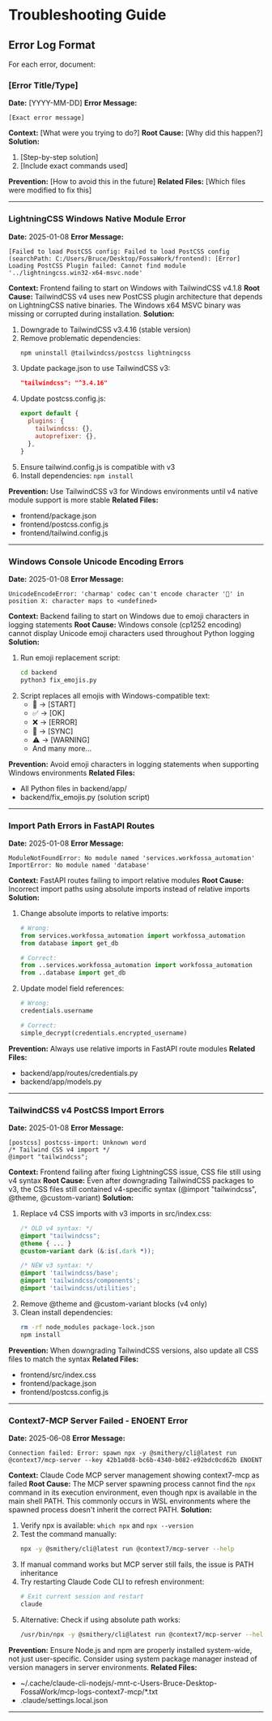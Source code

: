 # Troubleshooting Guide

## Error Log Format
For each error, document:

### [Error Title/Type]
**Date:** [YYYY-MM-DD]
**Error Message:**
```
[Exact error message]
```

**Context:** [What were you trying to do?]
**Root Cause:** [Why did this happen?]
**Solution:**
1. [Step-by-step solution]
2. [Include exact commands used]

**Prevention:** [How to avoid this in the future]
**Related Files:** [Which files were modified to fix this]

---

### LightningCSS Windows Native Module Error
**Date:** 2025-01-08
**Error Message:**
```
[Failed to load PostCSS config: Failed to load PostCSS config (searchPath: C:/Users/Bruce/Desktop/FossaWork/frontend): [Error] Loading PostCSS Plugin failed: Cannot find module '../lightningcss.win32-x64-msvc.node'
```

**Context:** Frontend failing to start on Windows with TailwindCSS v4.1.8
**Root Cause:** TailwindCSS v4 uses new PostCSS plugin architecture that depends on LightningCSS native binaries. The Windows x64 MSVC binary was missing or corrupted during installation.
**Solution:**
1. Downgrade to TailwindCSS v3.4.16 (stable version)
2. Remove problematic dependencies:
   ```bash
   npm uninstall @tailwindcss/postcss lightningcss
   ```
3. Update package.json to use TailwindCSS v3:
   ```json
   "tailwindcss": "^3.4.16"
   ```
4. Update postcss.config.js:
   ```javascript
   export default {
     plugins: {
       tailwindcss: {},
       autoprefixer: {},
     },
   }
   ```
5. Ensure tailwind.config.js is compatible with v3
6. Install dependencies: `npm install`

**Prevention:** Use TailwindCSS v3 for Windows environments until v4 native module support is more stable
**Related Files:** 
- frontend/package.json
- frontend/postcss.config.js
- frontend/tailwind.config.js

---

### Windows Console Unicode Encoding Errors
**Date:** 2025-01-08
**Error Message:**
```
UnicodeEncodeError: 'charmap' codec can't encode character '🚀' in position X: character maps to <undefined>
```

**Context:** Backend failing to start on Windows due to emoji characters in logging statements
**Root Cause:** Windows console (cp1252 encoding) cannot display Unicode emoji characters used throughout Python logging
**Solution:**
1. Run emoji replacement script:
   ```bash
   cd backend
   python3 fix_emojis.py
   ```
2. Script replaces all emojis with Windows-compatible text:
   - 🚀 → [START]
   - ✅ → [OK]
   - ❌ → [ERROR]
   - 🔄 → [SYNC]
   - ⚠️ → [WARNING]
   - And many more...

**Prevention:** Avoid emoji characters in logging statements when supporting Windows environments
**Related Files:** 
- All Python files in backend/app/
- backend/fix_emojis.py (solution script)

---

### Import Path Errors in FastAPI Routes
**Date:** 2025-01-08
**Error Message:**
```
ModuleNotFoundError: No module named 'services.workfossa_automation'
ImportError: No module named 'database'
```

**Context:** FastAPI routes failing to import relative modules
**Root Cause:** Incorrect import paths using absolute imports instead of relative imports
**Solution:**
1. Change absolute imports to relative imports:
   ```python
   # Wrong:
   from services.workfossa_automation import workfossa_automation
   from database import get_db
   
   # Correct:
   from ..services.workfossa_automation import workfossa_automation
   from ..database import get_db
   ```
2. Update model field references:
   ```python
   # Wrong:
   credentials.username
   
   # Correct:
   simple_decrypt(credentials.encrypted_username)
   ```

**Prevention:** Always use relative imports in FastAPI route modules
**Related Files:**
- backend/app/routes/credentials.py
- backend/app/models.py

---

### TailwindCSS v4 PostCSS Import Errors  
**Date:** 2025-01-08
**Error Message:**
```
[postcss] postcss-import: Unknown word
/* Tailwind CSS v4 import */
@import "tailwindcss";
```

**Context:** Frontend failing after fixing LightningCSS issue, CSS file still using v4 syntax
**Root Cause:** Even after downgrading TailwindCSS packages to v3, the CSS files still contained v4-specific syntax (@import "tailwindcss", @theme, @custom-variant)
**Solution:**
1. Replace v4 CSS imports with v3 imports in src/index.css:
   ```css
   /* OLD v4 syntax: */
   @import "tailwindcss";
   @theme { ... }
   @custom-variant dark (&:is(.dark *));
   
   /* NEW v3 syntax: */
   @import 'tailwindcss/base';
   @import 'tailwindcss/components'; 
   @import 'tailwindcss/utilities';
   ```
2. Remove @theme and @custom-variant blocks (v4 only)
3. Clean install dependencies:
   ```bash
   rm -rf node_modules package-lock.json
   npm install
   ```

**Prevention:** When downgrading TailwindCSS versions, also update all CSS files to match the syntax
**Related Files:**
- frontend/src/index.css
- frontend/package.json
- frontend/postcss.config.js

---

### Context7-MCP Server Failed - ENOENT Error
**Date:** 2025-06-08
**Error Message:**
```
Connection failed: Error: spawn npx -y @smithery/cli@latest run @context7/mcp-server --key 42b1a0d8-bc6b-4340-b082-e92bdc0cd62b ENOENT
```

**Context:** Claude Code MCP server management showing context7-mcp as failed
**Root Cause:** The MCP server spawning process cannot find the `npx` command in its execution environment, even though npx is available in the main shell PATH. This commonly occurs in WSL environments where the spawned process doesn't inherit the correct PATH.
**Solution:**
1. Verify npx is available: `which npx` and `npx --version`
2. Test the command manually:
   ```bash
   npx -y @smithery/cli@latest run @context7/mcp-server --help
   ```
3. If manual command works but MCP server still fails, the issue is PATH inheritance
4. Try restarting Claude Code CLI to refresh environment:
   ```bash
   # Exit current session and restart
   claude
   ```
5. Alternative: Check if using absolute path works:
   ```bash
   /usr/bin/npx -y @smithery/cli@latest run @context7/mcp-server --help
   ```

**Prevention:** Ensure Node.js and npm are properly installed system-wide, not just user-specific. Consider using system package manager instead of version managers in server environments.
**Related Files:**
- ~/.cache/claude-cli-nodejs/-mnt-c-Users-Bruce-Desktop-FossaWork/mcp-logs-context7-mcp/*.txt
- .claude/settings.local.json

---